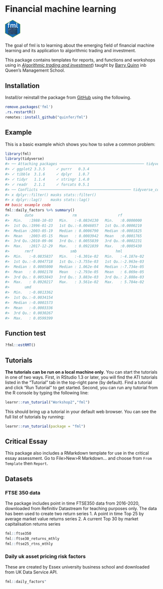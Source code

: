 
<!-- README.md is generated from README.Rmd. Please edit that file -->

# Financial machine learning

<img src="inst/figures/imgfile.png" width="10%" style="inline">

The goal of fml is to learning about the emerging field of financial
machine learning and its application to algorithmic trading and
investment.

This package contains templates for reports, and functions and workshops
using in [*Algorithmic trading and
investment*](https://canvas.qub.ac.uk/courses/11744)) taught by [Barry
Quinn](https://quinference.com/) inb Queen’s Management School.

## Installation

Install/or reinstall the package from [GitHub](https://github.com/)
using the following.

``` r
remove.packages('fml')
.rs.restartR()
remotes::install_github("quinfer/fml")
```

## Example

This is a basic example which shows you how to solve a common problem:

``` r
library(fml)
library(tidyverse)
#> ── Attaching packages ─────────────────────────────────────── tidyverse 1.3.1 ──
#> ✓ ggplot2 3.3.5     ✓ purrr   0.3.4
#> ✓ tibble  3.1.6     ✓ dplyr   1.0.7
#> ✓ tidyr   1.1.4     ✓ stringr 1.4.0
#> ✓ readr   2.1.1     ✓ forcats 0.5.1
#> ── Conflicts ────────────────────────────────────────── tidyverse_conflicts() ──
#> x dplyr::filter() masks stats::filter()
#> x dplyr::lag()    masks stats::lag()
## basic example code
fml::daily_factors %>% summary()
#>       date                  rm                   rf           
#>  Min.   :1988-10-03   Min.   :-0.0834130   Min.   :0.0000000  
#>  1st Qu.:1996-01-23   1st Qu.:-0.0046057   1st Qu.:0.0000210  
#>  Median :2003-05-19   Median : 0.0006790   Median :0.0001825  
#>  Mean   :2003-05-15   Mean   : 0.0003942   Mean   :0.0001765  
#>  3rd Qu.:2010-09-06   3rd Qu.: 0.0055839   3rd Qu.:0.0002231  
#>  Max.   :2017-12-29   Max.   : 0.0921039   Max.   :0.0005430  
#>       rmrf                 smb                  hml            
#>  Min.   :-0.0835837   Min.   :-6.301e-02   Min.   :-4.187e-02  
#>  1st Qu.:-0.0047718   1st Qu.:-3.755e-03   1st Qu.:-2.963e-03  
#>  Median : 0.0005000   Median : 1.062e-04   Median :-7.734e-05  
#>  Mean   : 0.0002178   Mean   :-2.793e-05   Mean   : 6.069e-05  
#>  3rd Qu.: 0.0053843   3rd Qu.: 3.883e-03   3rd Qu.: 2.888e-03  
#>  Max.   : 0.0920217   Max.   : 3.561e-02   Max.   : 5.784e-02  
#>       umd            
#>  Min.   :-0.0813362  
#>  1st Qu.:-0.0034154  
#>  Median :-0.0001573  
#>  Mean   :-0.0003336  
#>  3rd Qu.: 0.0030267  
#>  Max.   : 0.0599399
```

## Function test

``` r
?fml::estRMT()
```

## Tutorials

**The tutorials can be run on a local machine only**. You can start the
tutorials in one of two ways. First, in RStudio 1.3 or later, you will
find the ATI tutorials listed in the “Tutorial” tab in the top-right
pane (by default). Find a tutorial and click “Run Tutorial” to get
started. Second, you can run any tutorial from the R console by typing
the following line:

``` r
learnr::run_tutorial("Workshop2","fml")
```

This should bring up a tutorial in your default web browser. You can see
the full list of tutorials by running:

``` r
learnr::run_tutorial(package = "fml")
```

## Critical Essay

This package also includes a RMarkdown template for use in the critical
essay assessment. Go to File>New>R Markdown… and choose from
`From Template` then `Report`.

## Datasets

### FTSE 350 data

The package includes point in time FTSE350 data from 2016-2020,
downloaded from Refinitiv Datastream for teaching purposes only. The
data has been used to create two return series 1. A point in time Top 25
by average market value returns series 2. A current Top 30 by market
capitalisation returns series

``` r
fml::ftse350
fml::ftse30_returns_mthly
fml::ftse25_rtns_mthly
```

### Daily uk asset pricing risk factors

These are created by Essex university business school and downloaded
from UK Data Service API.

``` r
fml::daily_factors"
```

